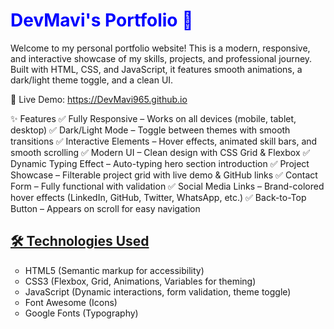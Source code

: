 <h1 style="color:blue;"><b>DevMavi's Portfolio 🌟</b></h1>
Welcome to my personal portfolio website! This is a modern, responsive, and interactive showcase of my skills, projects, and professional journey. Built with HTML, CSS, and JavaScript, it features smooth animations, a dark/light theme toggle, and a clean UI.

🔗 Live Demo: <a src="https://github.com/DevMavi965/DevMavi965.github.io">https://DevMavi965.github.io </a>

✨ Features
✅ Fully Responsive – Works on all devices (mobile, tablet, desktop)
✅ Dark/Light Mode – Toggle between themes with smooth transitions
✅ Interactive Elements – Hover effects, animated skill bars, and smooth scrolling
✅ Modern UI – Clean design with CSS Grid & Flexbox
✅ Dynamic Typing Effect – Auto-typing hero section introduction
✅ Project Showcase – Filterable project grid with live demo & GitHub links
✅ Contact Form – Fully functional with validation
✅ Social Media Links – Brand-colored hover effects (LinkedIn, GitHub, Twitter, WhatsApp, etc.)
✅ Back-to-Top Button – Appears on scroll for easy navigation

<h2><u>
🛠️ Technologies Used
</u>
</h2>
<ul type="circle">
<li>
HTML5 (Semantic markup for accessibility)
</li>
<li>
CSS3 (Flexbox, Grid, Animations, Variables for theming)
</li>
<li>
JavaScript (Dynamic interactions, form validation, theme toggle)
</li>
<li>
Font Awesome (Icons)
</li>
<li>
Google Fonts (Typography)
</li>
</ul>
